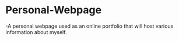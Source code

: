 # Personal-Webpage
-A personal webpage used as an online portfolio that will host various information about myself.
